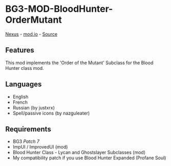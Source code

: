 # BG3-MOD-BloodHunter-OrderMutant
[Nexus](https://www.nexusmods.com/baldursgate3/mods/12491) - [mod.io](https://mod.io/g/baldursgate3/m/orderofthemutantbloodhunter) - [Source](https://github.com/valsan-azerty-boi/BG3-MOD-BloodHunter-OrderMutant)

## Features
This mod implements the 'Order of the Mutant' Subclass for the Blood Hunter class mod.

## Languages
- English
- French
- Russian (by justxrx)
- Spell/passive icons (by nazguleater)

## Requirements
- BG3 *Patch 7*
- ImpUI / ImprovedUI (mod)
- Blood Hunter Class - Lycan and Ghostslayer Subclasses (mod)
- My compatibility patch if you use Blood Hunter Expanded (Profane Soul)
